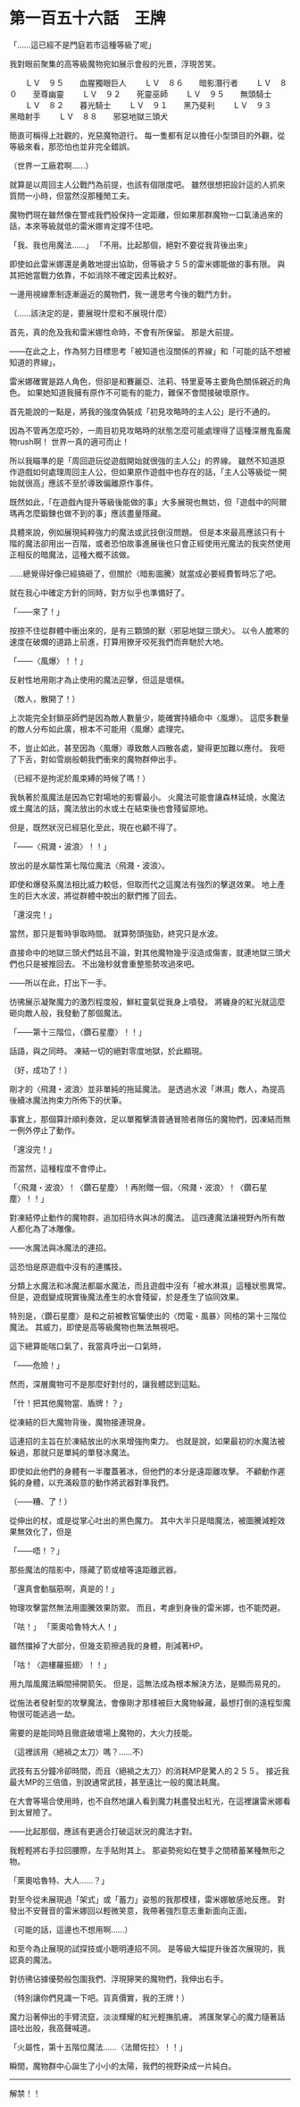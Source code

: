 # 第一百五十六話　王牌


「……這已經不是門庭若市這種等級了呢」

我對眼前聚集的高等級魔物宛如展示會般的光景，浮現苦笑。

　　ＬＶ　９５　　血腥獨眼巨人
　　ＬＶ　８６　　暗影潛行者
　　ＬＶ　８０　　至尊幽靈
　　ＬＶ　９２　　死靈巫師
　　ＬＶ　９５　　無頭騎士
　　ＬＶ　８２　　暮光騎士
　　ＬＶ　９１　　黑乃斐利
　　ＬＶ　９３　　黑暗射手
　　ＬＶ　８８　　邪惡地獄三頭犬

簡直可稱得上壯觀的，兇惡魔物遊行。
每一隻都有足以擔任小型頭目的外觀，從等級來看，那恐怕也並非完全錯誤。

（世界一工廠君啊……）

就算是以周回主人公戰鬥為前提，也該有個限度吧。
雖然很想把設計這的人抓來質問一小時，但當然沒那種閒工夫。

魔物們現在雖然像在警戒我們般保持一定距離，但如果那群魔物一口氣湧過來的話，本來等級就低的雷米娜肯定撐不住吧。

「我、我也用魔法……」
「不用。比起那個，絕對不要從我背後出來」

即使如此雷米娜還是勇敢地提出協助，但等級才５５的雷米娜能做的事有限。
與其把她當戰力依靠，不如消除不確定因素比較好。

一邊用視線牽制逐漸逼近的魔物們，我一邊思考今後的戰鬥方針。

（……該決定的是，要展現什麼和不展現什麼）

首先，真的危及我和雷米娜性命時，不會有所保留。
那是大前提。

――在此之上，作為努力目標思考「被知道也沒關係的界線」和「可能的話不想被知道的界線」。

雷米娜確實是路人角色，但卻是和賽麗亞、法莉、特里夏等主要角色關係親近的角色。
如果她知道我擁有原作不可能有的能力，難保不會間接破壞原作。

首先能說的一點是，將我的強度偽裝成「初見攻略時的主人公」是行不通的。

因為不管再怎麼巧妙，一周目初見攻略時的狀態怎麼可能處理得了這種深層鬼畜魔物rush啊！
世界一真的適可而止！

所以我瞄準的是「周回遊玩從遊戲開始就很強的主人公」的界線。
雖然不知道原作遊戲如何處理周回主人公，但如果原作遊戲中也存在的話，「主人公等級從一開始就很高」應該不至於導致偏離原作事件。

既然如此，「在遊戲內提升等級後能做的事」大多展現也無妨，但「遊戲中的阿爾瑪再怎麼鍛鍊也做不到的事」應該盡量隱藏。

具體來說，例如展現純粹強力的魔法或武技倒沒問題。
但是本來最高應該只有十階的魔法卻用出一百階，或者恐怕故事進展後也只會正經使用光魔法的我突然使用正相反的暗魔法，這種大概不該做。

……總覺得好像已經搞砸了，但關於〈暗影圖騰〉就當成必要經費暫時忘了吧。

就在我心中確定方針的同時，對方似乎也準備好了。

「――來了！」

按捺不住從群體中衝出來的，是有三顆頭的獸〈邪惡地獄三頭犬〉。
以令人膽寒的速度在破爛的道路上前進，打算用獠牙咬死我們而奔馳於大地。

「――〈風爆〉！！」

反射性地用剛才為止使用的魔法迎擊，但這是壞棋。

（敵人，散開了！）

上次能完全封鎖巫師們是因為敵人數量少，能確實持續命中〈風爆〉。
這麼多數量的敵人分布如此廣，根本不可能用〈風爆〉處理完。

不，豈止如此，甚至因為〈風爆〉導致敵人四散各處，變得更加難以應付。
我咂了下舌，對如雪崩般朝我們衝來的魔物群伸出手。

（已經不是拘泥於風束縛的時候了嗎！）

我執著於風魔法是因為它對場地的影響最小。
火魔法可能會讓森林延燒，水魔法或土魔法的話，魔法放出的水或土在結束後也會殘留原地。

但是，既然狀況已經惡化至此，現在也顧不得了。

「――〈飛濺・波浪〉！！」

放出的是水屬性第七階位魔法〈飛濺・波浪〉。

即使和爆發系魔法相比威力較低，但取而代之這魔法有強烈的擊退效果。
地上產生的巨大水波，將從群體中脫出的獸們推了回去。

「還沒完！」

當然，那只是暫時爭取時間。
就算勢頭強勁，終究只是水波。

直接命中的地獄三頭犬們姑且不論，對其他魔物幾乎沒造成傷害，就連地獄三頭犬們也只是被推回去。
不出幾秒就會重整態勢攻過來吧。

――所以在此，打出下一手。

彷彿展示凝聚魔力的激烈程度般，鮮紅靈氣從我身上噴發。
將纏身的紅光就這麼砸向敵人般，我發動了那個魔法。

「――第十三階位，〈鑽石星塵〉！！」

話語，與之同時。
凍結一切的絕對零度地獄，於此顯現。

（好，成功了！）

剛才的〈飛濺・波浪〉並非單純的拖延魔法。
是透過水波「淋濕」敵人，為提高後續冰魔法拘束力所佈下的伏筆。

事實上，那個算計順利奏效，足以單獨擊潰普通冒險者隊伍的魔物們，因凍結而無一例外停止了動作。

「還沒完！」

而當然，這種程度不會停止。

「〈飛濺・波浪〉！〈鑽石星塵〉！再附贈一個，〈飛濺・波浪〉！〈鑽石星塵〉！！」

對凍結停止動作的魔物群，追加招待水與冰的魔法。
這四連魔法讓視野內所有敵人都化為了冰雕像。

――水魔法與冰魔法的連招。

這恐怕是原遊戲中沒有的連攜技。

分類上水魔法和冰魔法都屬水魔法，而且遊戲中沒有「被水淋濕」這種狀態異常。
但是，遊戲變成現實後魔法產生的水會殘留，於是產生了協同效果。

特別是，〈鑽石星塵〉是和之前被教官騙使出的〈閃電・風暴〉同格的第十三階位魔法。
其威力，即使是高等級魔物也無法無視吧。

這下總算能喘口氣了，我當真呼出一口氣時，

「――危險！」

然而，深層魔物可不是那麼好對付的，讓我體認到這點。

「什！把其他魔物當、盾牌！？」

從凍結的巨大魔物背後，魔物接連現身。

這連招的主旨在於凍結放出的水來增強拘束力。
也就是說，如果最初的水魔法被躲過，那就只是單純的單發冰魔法。

即使如此他們的身體有一半覆蓋著冰，但他們的本分是遠距離攻擊。
不顧動作遲鈍的身體，以充滿殺意的動作將武器對準我們。

（――糟、了！）

從伸出的杖，或是從掌心吐出的黑色魔力。
其中大半只是暗魔法，被圖騰減輕效果無效化了，但是

「――唔！？」

那些魔法的陰影中，隱藏了箭或槍等遠距離武器。

「還真會動腦筋啊，真是的！」

物理攻擊當然無法用圖騰效果防禦。
而且，考慮到身後的雷米娜，也不能閃避。

「呿！」
「萊奧哈魯特大人！」

雖然擋掉了大部分，但幾支箭擦過我的身體，削減著HP。

「咕！〈迦樓羅振翅〉！！」

用九階風魔法瞬間掃開箭矢。
但是，這無法成為根本解決方法，是顯而易見的。

從施法者發射型的攻擊魔法，會像剛才那樣被巨大魔物躲藏，最想打倒的遠程型魔物很可能逃過一劫。

需要的是能同時且徹底破壞場上魔物的，大火力技能。

（這裡該用〈絕禍之太刀〉嗎？……不）

武技有五分鐘冷卻時間，而且〈絕禍之太刀〉的消耗MP是驚人的２５５。
接近我最大MP的三倍值，別說通常武技，甚至遠比一般的魔法耗魔。

在大會等場合使用時，也不自然地讓人看到魔力耗盡發出紅光，在這裡讓雷米娜看到太冒險了。

――比起那個，應該有更適合打破這狀況的魔法才對。

我輕輕將右手拉回腰際，左手貼附其上。
那姿勢宛如在雙手之間積蓄某種無形之物。

「萊奧哈魯特、大人……？」

對至今從未展現過「架式」或「蓄力」姿態的我那模樣，雷米娜敏感地反應。
對發出不安聲音的雷米娜回以輕微笑意，我帶著強烈意志重新面向正面。

（可能的話，這邊也不想用啊……）

和至今為止展現的試探技或小聰明連招不同。
是等級大幅提升後首次展現的，我認真的魔法。

對彷彿佔據優勢般包圍我們、浮現獰笑的魔物們，我伸出右手。

（特別讓你們見識一下吧。貨真價實，我的王牌！）

魔力沿著伸出的手臂流竄，淡淡輝耀的紅光輕撫肌膚。
將匯聚掌心的魔力隨著話語吐出般，我高聲喊道。

「火屬性，第十五階位魔法……〈法爾佐拉〉！！」

瞬間，魔物群中心誕生了小小的太陽，我們的視野染成一片純白。

---

解禁！！